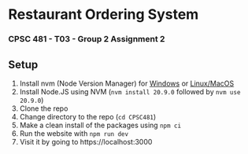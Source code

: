 # Restaurant Ordering System
### CPSC 481 - T03 - Group 2 Assignment 2

## Setup

1. Install nvm (Node Version Manager) for [Windows](https://github.com/coreybutler/nvm-windows) or [Linux/MacOS](https://github.com/nvm-sh/nvm)
2. Install Node.JS using NVM (`nvm install 20.9.0` followed by `nvm use 20.9.0`)
3. Clone the repo
4. Change directory to the repo (`cd CPSC481`)
5. Make a clean install of the packages using `npm ci`
6. Run the website with `npm run dev`
7. Visit it by going to https://localhost:3000